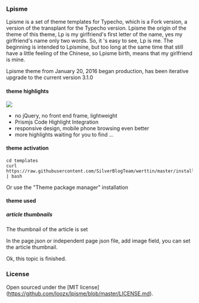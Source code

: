 ### Lpisme

Lpisme is a set of theme templates for Typecho, which is a Fork version, a version of the transplant for the Typecho version. Lpisme the origin of the theme of this theme, Lp is my girlfriend's first letter of the name, yes my girlfriend's name only two words. So, it 's easy to see, Lp is me. The beginning is intended to Lpismine, but too long at the same time that still have a little feeling of the Chinese, so Lpisme birth, means that my girlfriend is mine.

Lpisme theme from January 20, 2016 began production, has been iterative upgrade to the current version 3.1.0

#### theme highlights

![](http://ww4.sinaimg.cn/large/7c98397dgw1f1fj3721ajj20ps0huwhw.jpg)

 - no jQuery, no front end frame, lightweight
 - Prismjs Code Highlight Integration
 - responsive design, mobile phone browsing even better
 - more highlights waiting for you to find ...

#### theme activation

```shell
cd templates
curl https://raw.githubusercontent.com/SilverBlogTeam/werttin/master/install.sh | bash
```
Or use the "Theme package manager" installation

#### theme used

##### article thumbnails

The thumbnail of the article is set

In the page.json or independent page json file, add image field, you can set the article thumbnail.


Ok, this topic is finished.

### License

Open sourced under the [MIT license] (https://github.com/loozx/lpisme/blob/master/LICENSE.md).
